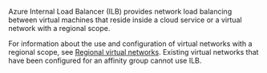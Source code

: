 Azure Internal Load Balancer (ILB) provides network load balancing between virtual machines that reside inside a cloud service or a virtual network with a regional scope.

For information about the use and configuration of virtual networks with a regional scope, see [Regional virtual networks](../articles/virtual-network/virtual-networks-migrate-to-regional-vnet.md). Existing virtual networks that have been configured for an affinity group cannot use ILB.
